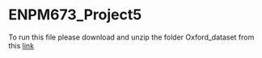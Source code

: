 # ENPM673_Project5

To run this file please download and unzip the folder Oxford_dataset from this [link](https://drive.google.com/drive/folders/1hAds4iwjSulc-3T88m9UDRsc6tBFih8a?usp=sharing)

